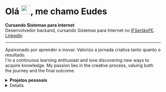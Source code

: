 <h1>Olá <img src="https://raw.githubusercontent.com/kaueMarques/kaueMarques/master/hi.gif" height="30px">, me chamo Eudes</h1>
<p></p>
<b>Cursando Sistemas para internet </b><br/>
Desenvolvedor backand, cursando Sistemas para Internet no <a href="https://ifsertaope.edu.br/" target="blank_">IFSertãoPE</a>. <a href="https://www.linkedin.com/in/eudesps">Linkedln</a>
<hr>

Apaixonado por aprender e inovar. Valorizo a jornada criativa tanto quanto o resultado.</br>
I'm a continuous learning enthusiast and love discovering new ways to acquire knowledge. My passion lies in the creative process, valuing both the journey and the final outcome.

<details>
<summary><b>Projetos pessoais</b></summary>  
  
- [Quiz Educacional](https://github.com/Eudesps/quiz-educacional)
- [Gestão de Patrimônio](https://github.com/Eudesps/gestao)
- [Aplicativo de anotações](https://github.com/Eudesps/anotacoesapp)

</details>

<details>
<p align="center"> Languages
<p align="center">
     <img src="https://ziadoua.github.io/m3-Markdown-Badges/badges/Kotlin/kotlin2.svg">
     <img src="https://ziadoua.github.io/m3-Markdown-Badges/badges/Java/java2.svg">
     <img src="https://ziadoua.github.io/m3-Markdown-Badges/badges/Python/python3.svg">
     <img src="https://ziadoua.github.io/m3-Markdown-Badges/badges/Javascript/javascript3.svg">
<br>
  
## <p align="center"> Frameworks
<p align="center">
     <img src="https://ziadoua.github.io/m3-Markdown-Badges/badges/ReactNative/reactnative3.svg">
     <img src="https://ziadoua.github.io/m3-Markdown-Badges/badges/Bootstrap/bootstrap1.svg">
<br>
</details>
